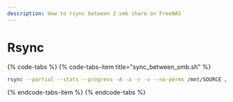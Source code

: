 ```yaml
---
description: How to rsync between 2 smb share on FreeNAS
---
```


# Rsync

{% code-tabs %}
{% code-tabs-item title="sync\_between\_smb.sh" %}
```bash
rsync --partial --stats --progress -A -a -r -v --no-perms /mnt/SOURCE /mnt/DEST
```
{% endcode-tabs-item %}
{% endcode-tabs %}

